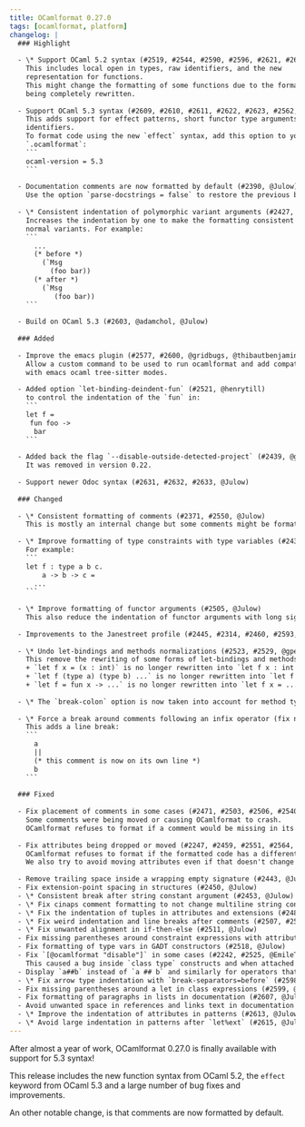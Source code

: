 ```yaml
---
title: OCamlformat 0.27.0
tags: [ocamlformat, platform]
changelog: |
  ### Highlight
  
  - \* Support OCaml 5.2 syntax (#2519, #2544, #2590, #2596, #2621, #2628, @Julow, @EmileTrotignon, @hhugo)
    This includes local open in types, raw identifiers, and the new
    representation for functions.
    This might change the formatting of some functions due to the formatting code
    being completely rewritten.
  
  - Support OCaml 5.3 syntax (#2609, #2610, #2611, #2622, #2623, #2562, #2624, #2625, #2627, @Julow, @Zeta611)
    This adds support for effect patterns, short functor type arguments and utf8
    identifiers.
    To format code using the new `effect` syntax, add this option to your
    `.ocamlformat`:
    ```
    ocaml-version = 5.3
    ```
  
  - Documentation comments are now formatted by default (#2390, @Julow)
    Use the option `parse-docstrings = false` to restore the previous behavior.
  
  - \* Consistent indentation of polymorphic variant arguments (#2427, @Julow)
    Increases the indentation by one to make the formatting consistent with
    normal variants. For example:
    ```
      ...
      (* before *)
        (`Msg
          (foo bar))
      (* after *)
        (`Msg
           (foo bar))
    ```
  
  - Build on OCaml 5.3 (#2603, @adamchol, @Julow)
  
  ### Added
  
  - Improve the emacs plugin (#2577, #2600, @gridbugs, @thibautbenjamin)
    Allow a custom command to be used to run ocamlformat and add compatibility
    with emacs ocaml tree-sitter modes.
  
  - Added option `let-binding-deindent-fun` (#2521, @henrytill)
    to control the indentation of the `fun` in:
    ```
    let f =
     fun foo ->
      bar
    ```
  
  - Added back the flag `--disable-outside-detected-project` (#2439, @gpetiot)
    It was removed in version 0.22.
  
  - Support newer Odoc syntax (#2631, #2632, #2633, @Julow)
  
  ### Changed
  
  - \* Consistent formatting of comments (#2371, #2550, @Julow)
    This is mostly an internal change but some comments might be formatted differently.
  
  - \* Improve formatting of type constraints with type variables (#2437, @gpetiot)
    For example:
    ```
    let f : type a b c.
        a -> b -> c =
      ...
    ```
  
  - \* Improve formatting of functor arguments (#2505, @Julow)
    This also reduce the indentation of functor arguments with long signatures.
  
  - Improvements to the Janestreet profile (#2445, #2314, #2460, #2593, #2612, @Julow, @tdelvecchio-jsc)
  
  - \* Undo let-bindings and methods normalizations (#2523, #2529, @gpetiot)
    This remove the rewriting of some forms of let-bindings and methods:
    + `let f x = (x : int)` is no longer rewritten into `let f x : int = x`
    + `let f (type a) (type b) ...` is no longer rewritten into `let f (type a b) ...`
    + `let f = fun x -> ...` is no longer rewritten into `let f x = ...`
  
  - \* The `break-colon` option is now taken into account for method type constraints (#2529, @gpetiot)
  
  - \* Force a break around comments following an infix operator (fix non-stabilizing comments) (#2478, @gpetiot)
    This adds a line break:
    ```
      a
      ||
      (* this comment is now on its own line *)
      b
    ```
  
  ### Fixed
  
  - Fix placement of comments in some cases (#2471, #2503, #2506, #2540, #2541, #2592, #2617, @gpetiot, @Julow)
    Some comments were being moved or causing OCamlformat to crash.
    OCamlformat refuses to format if a comment would be missing in its output, to avoid loosing code.
  
  - Fix attributes being dropped or moved (#2247, #2459, #2551, #2564, #2602, @EmileTrotignon, @tdelvecchio-jsc, @Julow)
    OCamlformat refuses to format if the formatted code has a different meaning than the original code, for example, if an attribute is removed.
    We also try to avoid moving attributes even if that doesn't change the original code, for example we no longer format `open[@attr] M` as `open M [@@attr]`.
  
  - Remove trailing space inside a wrapping empty signature (#2443, @Julow)
  - Fix extension-point spacing in structures (#2450, @Julow)
  - \* Consistent break after string constant argument (#2453, @Julow)
  - \* Fix cinaps comment formatting to not change multiline string contents (#2463, @tdelvecchio-jsc)
  - \* Fix the indentation of tuples in attributes and extensions (#2488, @Julow)
  - \* Fix weird indentation and line breaks after comments (#2507, #2589, #2606, @Julow)
  - \* Fix unwanted alignment in if-then-else (#2511, @Julow)
  - Fix missing parentheses around constraint expressions with attributes (#2513, @alanechang)
  - Fix formatting of type vars in GADT constructors (#2518, @Julow)
  - Fix `[@ocamlformat "disable"]` in some cases (#2242, #2525, @EmileTrotignon)
    This caused a bug inside `class type` constructs and when attached to a `let ... in`
  - Display `a##b` instead of `a ## b` and similarly for operators that start with # (#2580, @v-gb)
  - \* Fix arrow type indentation with `break-separators=before` (#2598, @Julow)
  - Fix missing parentheses around a let in class expressions (#2599, @Julow)
  - Fix formatting of paragraphs in lists in documentation (#2607, @Julow)
  - Avoid unwanted space in references and links text in documentation (#2608, @Julow)
  - \* Improve the indentation of attributes in patterns (#2613, @Julow)
  - \* Avoid large indentation in patterns after `let%ext` (#2615, @Julow)
---
```


After almost a year of work, OCamlformat 0.27.0 is finally available with
support for 5.3 syntax!

This release includes the new function syntax from OCaml 5.2, the `effect`
keyword from OCaml 5.3 and a large number of bug fixes and improvements.

An other notable change, is that comments are now formatted by default.

